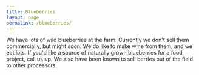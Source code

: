 ```yaml
---
title: Blueberries
layout: page
permalink: /blueberries/
---
```


We have lots of wild blueberries at the farm. Currently we don't sell them
commercially, but might soon. We do like to make wine from them, and we eat
lots. If you'd like a source of naturally grown blueberries for a food project,
call us up. We also have been known to sell berries out of the field to other
processors.

